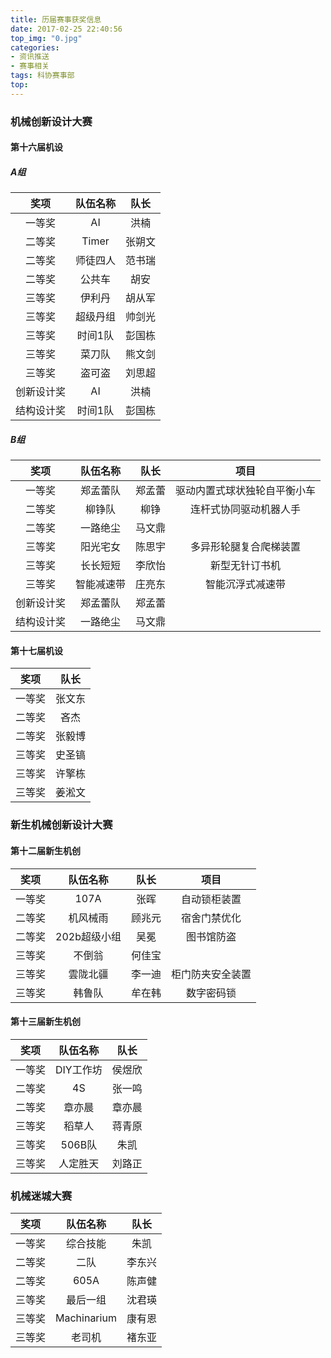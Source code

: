 ```yaml
---
title: 历届赛事获奖信息
date: 2017-02-25 22:40:56
top_img: "0.jpg"
categories: 
- 资讯推送
- 赛事相关
tags: 科协赛事部
top: 
---
```


### 机械创新设计大赛

#### 第十六届机设

<!-- more -->

##### A组

| 奖项 | 队伍名称 | 队长 |
|:------------: |:-------------:| :-----:|
| 一等奖 | AI | 洪楠 |
| 二等奖 | Timer | 张朔文 |
| 二等奖 |师徒四人 | 范书瑞 |
| 二等奖 |公共车	| 胡安	|
| 三等奖	|伊利丹	| 胡从军 |
| 三等奖	|超级丹组	| 帅剑光 |
| 三等奖	|时间1队	| 彭国栋 |
| 三等奖	|菜刀队	| 熊文剑 |
| 三等奖 |盗可盗	| 刘思超 |
| 创新设计奖	|AI	| 洪楠	|
| 结构设计奖	|时间1队	| 彭国栋 |

##### B组
| 奖项 | 队伍名称 | 队长 | 项目 |
|:------------: |:-------------:| :-----:|:----------------------------:|
|一等奖	|郑孟蕾队	| 郑孟蕾 | 驱动内置式球状独轮自平衡小车 |
|二等奖	|柳铮队 | 柳铮 | 连杆式协同驱动机器人手 |
|二等奖	|一路绝尘	| 马文鼎 | |
|三等奖	|阳光宅女	| 陈思宇 | 多异形轮腿复合爬梯装置 |
|三等奖	|长长短短	| 李欣怡 | 新型无针订书机 |
|三等奖	|智能减速带	| 庄亮东 |智能沉浮式减速带 |
|创新设计奖	|郑孟蕾队	| 郑孟蕾 | |
|结构设计奖	|一路绝尘	| 马文鼎 | |


#### 第十七届机设
| 奖项 | 队长 |
|:------------:|:------:|
|一等奖	|张文东 |
|二等奖 | 吝杰 |
|二等奖	| 张毅博 |
|三等奖	| 史圣镐 |
|三等奖	| 许擎栋 |
|三等奖	| 姜淞文 |


### 新生机械创新设计大赛

#### 第十二届新生机创
| 奖项 | 队伍名称 | 队长 | 项目 |
|:------------: |:-------------:| :-----:|:---------------:|
|一等奖 |107A	| 张晖 | 自动锁柜装置 |
|二等奖	|机风械雨	| 顾兆元 | 宿舍门禁优化 |
|二等奖	|202b超级小组	| 吴冕 | 图书馆防盗 |
|三等奖 |不倒翁	| 何佳宝 | |
|三等奖	|雲陇北疆	| 李一迪 | 柜门防夹安全装置|
|三等奖	|韩鲁队	| 牟在韩 | 数字密码锁 |

#### 第十三届新生机创
| 奖项 | 队伍名称 | 队长 |
|:------------: |:-------------:| :-----:|
|一等奖 |DIY工作坊	| 侯煜欣 |
|二等奖 |4S	| 张一鸣 |
|二等奖	|章亦晨	| 章亦晨 |
|三等奖 |稻草人 | 蒋青原 |
|三等奖	|506B队	| 朱凯 |
|三等奖	|人定胜天	| 刘路正 |


### 机械迷城大赛
| 奖项 | 队伍名称 | 队长 |
|:------------: |:-------------:| :-----:|
|一等奖 |综合技能	| 朱凯 |
|二等奖 |二队	| 李东兴 |
|二等奖	|605A | 陈声健 |
|三等奖 |最后一组	| 沈君瑛 |
|三等奖	|Machinarium | 康有恩 |
|三等奖	|老司机 | 褚东亚 |
